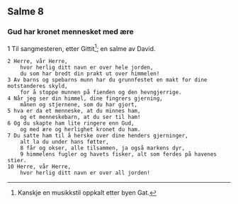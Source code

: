 ## Salme 8

### Gud har kronet mennesket med ære

1 Til sangmesteren, etter Gittit[^1]; en salme av David. 

    2 Herre, vår Herre, 
        hvor herlig ditt navn er over hele jorden, 
        du som har bredt din prakt ut over himmelen!
    3 Av barns og spebarns munn har du grunnfestet en makt for dine motstanderes skyld, 
        for å stoppe munnen på fienden og den hevngjerrige.
    4 Når jeg ser din himmel, dine fingrers gjerning, 
        månen og stjernene, som du har gjort,
    5 hva er da et menneske, at du minnes ham, 
        og et menneskebarn, at du ser til ham!
    6 Og du skapte ham lite ringere enn Gud, 
        og med ære og herlighet kronet du ham.
    7 Du satte ham til å herske over dine henders gjerninger, 
        alt la du under hans føtter,
        8 får og okser, alle tilsammen, ja også markens dyr,
        9 himmelens fugler og havets fisker, alt som ferdes på havenes stier.
    10 Herre, vår Herre, 
        hvor herlig ditt navn er over all jorden!

[^1]: Kanskje en musikkstil oppkalt etter byen Gat.